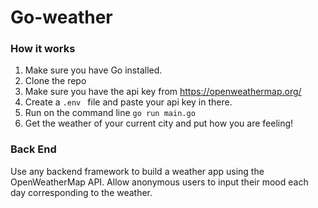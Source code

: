 # Go-weather

### How it works
1. Make sure you have Go installed.
2. Clone the repo
3. Make sure you have the api key from https://openweathermap.org/
4. Create a `.env ` file and paste your api key in there.
5. Run on the command line `go run main.go`
6. Get the weather of your current city and put how you are feeling!

### Back End
Use any backend framework to build a weather app using the OpenWeatherMap API. Allow anonymous users to input their mood each day corresponding to the weather.

